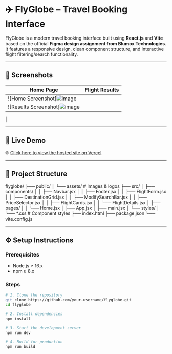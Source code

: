 # ✈️ FlyGlobe – Travel Booking Interface

FlyGlobe is a modern travel booking interface built using **React.js** and **Vite** based on the official **Figma design assignment from Blumox Technologies**. It features a responsive design, clean component structure, and interactive flight filtering/search functionality.

---

## 📸 Screenshots

| Home Page | Flight Results |
|-----------|----------------|
| ![Home Screenshot]![image](https://github.com/user-attachments/assets/442b9b96-ef97-493f-a4fd-db3b91e8376b)
 | ![Results Screenshot]![image](https://github.com/user-attachments/assets/b9e93098-4a48-482f-97a7-ebcd3f82dbee)
 |

---

## 🚀 Live Demo

🌐 [Click here to view the hosted site on Vercel]([https://your-vercel-deploy-url.vercel.app](https://fly-globe-five.vercel.app/))

---

## 📁 Project Structure

flyglobe/
├── public/
│ └── assets/ # Images & logos
├── src/
│ ├── components/
│ │ ├── Navbar.jsx
│ │ ├── Footer.jsx
│ │ ├── FlightForm.jsx
│ │ ├── DestinationGrid.jsx
│ │ ├── ModifySearchBar.jsx
│ │ ├── PriceSelector.jsx
│ │ ├── FlightCards.jsx
│ │ └── FlightDetails.jsx
│ ├── pages/
│ │ └── Home.jsx
│ ├── App.jsx
│ ├── main.jsx
│ └── styles/
│ └── *.css # Component styles
├── index.html
├── package.json
└── vite.config.js

---

## ⚙️ Setup Instructions

### Prerequisites
- Node.js ≥ 16.x
- npm ≥ 8.x

### Steps

```bash
# 1. Clone the repository
git clone https://github.com/your-username/flyglobe.git
cd flyglobe

# 2. Install dependencies
npm install

# 3. Start the development server
npm run dev

# 4. Build for production
npm run build
